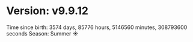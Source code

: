 # Version: v9.9.12
Time since birth: 3574 days, 85776 hours, 5146560 minutes, 308793600 seconds
Season: Summer ☀️
